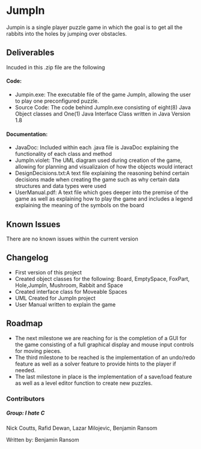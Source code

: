 # JumpIn

Jumpin is a single player puzzle game in which the goal is to get all the rabbits into the holes by jumping over obstacles.

## Deliverables
Incuded in this .zip file are the following

#### Code:
 - Jumpin.exe: The executable file of the game JumpIn, allowing the user to play one preconfigured puzzle.
 - Source Code: The code behind JumpIn.exe consisting of eight(8) Java Object classes and One(1) Java Interface Class written in Java Version 1.8
#### Documentation:
- JavaDoc: Included within each .java file is JavaDoc explaining the functionality of each class and method
- JumpIn.violet: The UML diagram used during creation of the game, allowing for planning and visualizaion of how the objects
would interact
- DesignDecisions.txt:A text file explaining the reasoning behind certain decisions made when creating the game 
such as why certain data structures and data types were used  
- UserManual.pdf: A text file which goes deeper into the premise of the game as well 
as explaining how to play the game and includes a legend explaining the meaning of the symbols on the board
 
## Known Issues
There are no known issues within the current version 

## Changelog
- First version of this project
- Created object classes for the following: Board, EmptySpace, FoxPart, Hole,JumpIn, Mushroom, Rabbit and Space
- Created interface class for Moveable Spaces
- UML Created for JumpIn project
- User Manual written to explain the game
## Roadmap
- The next milestone we are reaching for is the completion of a GUI for the game consisting of a full graphical display and mouse 
input controls for moving pieces. 
- The third milestone to be reached is the implementation of an undo/redo feature as well as a solver feature to provide hints to
 the player if needed.
- The last milestone in place is the implementation of a save/load feature as well as a level editor function to create new puzzles.

### Contributors
##### Group: I hate C
Nick Coutts,
Rafid Dewan,
Lazar Milojevic,
Benjamin Ransom



Written by: Benjamin Ransom

